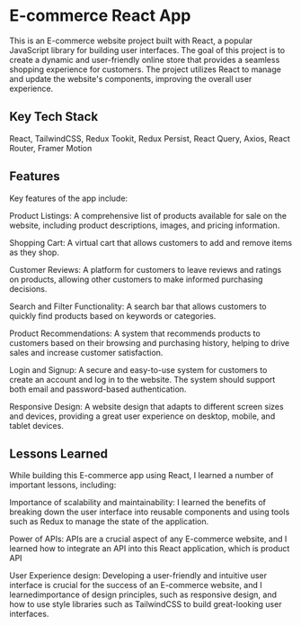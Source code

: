 
# E-commerce React App

This is an E-commerce website project built with React, a popular JavaScript library for building user interfaces. The goal of this project is to create a dynamic and user-friendly online store that provides a seamless shopping experience for customers. The project utilizes React to manage and update the website's components, improving the overall user experience.


## Key Tech Stack

React, TailwindCSS, Redux Tookit, Redux Persist, React Query, Axios, React Router,  Framer Motion




## Features

Key features of the app include:

Product Listings: A comprehensive list of products available for sale on the website, including product descriptions, images, and pricing information.

Shopping Cart: A virtual cart that allows customers to add and remove items as they shop.

Customer Reviews: A platform for customers to leave reviews and ratings on products, allowing other customers to make informed purchasing decisions.

Search and Filter Functionality: A search bar that allows customers to quickly find products based on keywords or categories.

Product Recommendations: A system that recommends products to customers based on their browsing and purchasing history, helping to drive sales and increase customer satisfaction.

Login and Signup: A secure and easy-to-use system for customers to create an account and log in to the website. The system should support both email and password-based authentication.

Responsive Design: A website design that adapts to different screen sizes and devices, providing a great user experience on desktop, mobile, and tablet devices.



## Lessons Learned

While building this E-commerce app using React, I learned a number of important lessons, including:

Importance of scalability and maintainability: I learned the benefits of breaking down the user interface into reusable components and using tools such as Redux to manage the state of the application.

Power of APIs: APIs are a crucial aspect of any E-commerce website, and I learned how to integrate an  API into this React application, which is product API

User Experience design: Developing a user-friendly and intuitive user interface is crucial for the success of an E-commerce website, and I learnedimportance of design principles, such as responsive design, and how to use style libraries such as TailwindCSS to build great-looking user interfaces.

